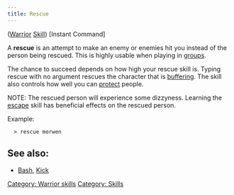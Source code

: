 ```yaml
---
title: Rescue
---
```


([Warrior](Warrior "wikilink") [Skill](Skill "wikilink")) \[Instant
Command\]

A **rescue** is an attempt to make an enemy or enemies hit you instead
of the person being rescued. This is highly usable when playing in
[groups](group "wikilink").

The chance to succeed depends on how high your rescue skill is. Typing
rescue with no argument rescues the character that is
[buffering](buffer "wikilink"). The skill also controls how well you can
[protect](protect "wikilink") people.

NOTE: The rescued person will experience some dizzyness. Learning the
[escape](escape "wikilink") skill has beneficial effects on the rescued
person.

Example:

`  > rescue morwen`

## See also:

- [Bash](Bash "wikilink"), [Kick](Kick "wikilink")

[Category: Warrior skills](Category:_Warrior_skills "wikilink")
[Category: Skills](Category:_Skills "wikilink")